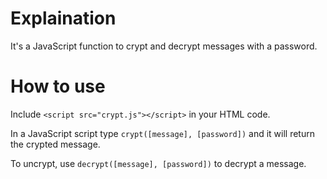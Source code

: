 # Explaination

It's a JavaScript function to crypt and decrypt messages with a password.

# How to use

Include ```<script src="crypt.js"></script>``` in your HTML code. 

In a JavaScript script type ```crypt([message], [password])``` and it will return the crypted message.

To uncrypt, use ```decrypt([message], [password])``` to decrypt a message.
